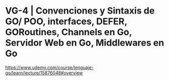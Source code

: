 # VG-4 | Convenciones y Sintaxis de GO/ POO, interfaces, DEFER, GORoutines, Channels en Go, Servidor Web en Go, Middlewares en Go

https://www.udemy.com/course/lenguaje-go/learn/lecture/15876048#overview
